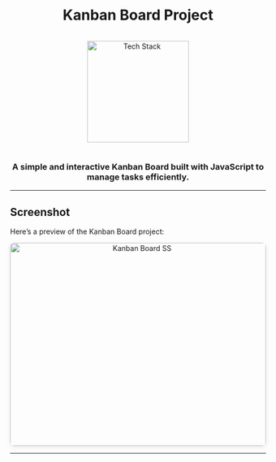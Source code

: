 <h1 align="center">
  <br>
  Kanban Board Project
  <br>
</h1>

<div align="center">
  <a href="https://github.com/soumadip-dev">
    <img src="https://skillicons.dev/icons?i=html,css,js,github" alt="Tech Stack" width="200" style="padding: 15px 0;">
  </a>
</div>

<h3 align="center">
  A simple and interactive Kanban Board built with JavaScript to manage tasks efficiently.
</h3>

---

## Screenshot

Here’s a preview of the Kanban Board project:

<div align="center">
  <img alt="Kanban Board SS" src="https://media2.giphy.com/media/v1.Y2lkPTc5MGI3NjExNmEzZHM0djFybDJlcTkwOGtjZTc2NDZsYTVlMTZ0cXJ1a3Qxems2NiZlcD12MV9pbnRlcm5hbF9naWZfYnlfaWQmY3Q9Zw/ek2O7qoqZxR2H6tHN5/giphy.gif" 
  width="100%" height="400" style="border-radius: 8px; box-shadow: 0 2px 8px rgba(0,0,0,0.1);">
</div>

---
